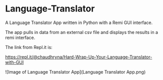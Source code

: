 # Language-Translator
A Language Translator App written in Python with a Remi GUI interface.

The app pulls in data from an external csv file and displays the results in a remi interface.

The link from Repl.it is:

https://repl.it/@chaudhryna/Hard-Wrap-Up-Your-Language-Translator-with-GUI

![Image of Language Translator App](Language Translator App.png)
